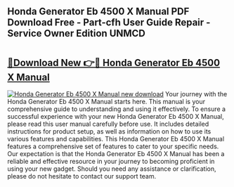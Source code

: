 ## Honda Generator Eb 4500 X Manual PDF Download Free - Part-cfh User Guide Repair - Service Owner Edition UNMCD

# <h2><a href="http://bc50742.oget.top/?id=Honda+Generator+Eb+4500+X+Manual">🔗Download New 👉🔴 Honda Generator Eb 4500 X Manual</a></h2>

[![Honda Generator Eb 4500 X Manual new download](https://i.imgur.com/5g1atiW.png)](http://bc50742.oget.top/?id=Honda+Generator+Eb+4500+X+Manual)
Your journey with the Honda Generator Eb 4500 X Manual starts here. This manual is your comprehensive guide to understanding and using it effectively. To ensure a successful experience with your new Honda Generator Eb 4500 X Manual, please read this user manual carefully before use. It includes detailed instructions for product setup, as well as information on how to use its various features and capabilities. This Honda Generator Eb 4500 X Manual features a comprehensive set of features to cater to your specific needs. Our expectation is that the Honda Generator Eb 4500 X Manual has been a reliable and effective resource in your journey to becoming proficient in using your new gadget. Should you need any assistance or clarification, please do not hesitate to contact our support team.
